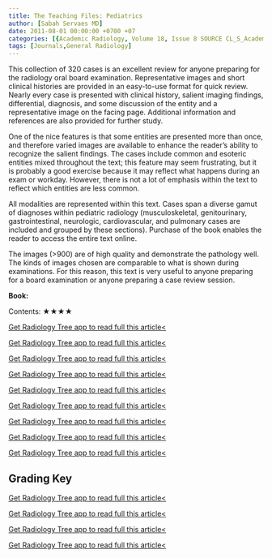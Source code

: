 ```yaml
---
title: The Teaching Files: Pediatrics
author: [Sabah Servaes MD]
date: 2011-08-01 00:00:00 +0700 +07
categories: [{Academic Radiology, Volume 18, Issue 8 SOURCE CL_S_AcademicRadiologyVolume18Issue8 1}]
tags: [Journals,General Radiology]
---
```

This collection of 320 cases is an excellent review for anyone preparing for the radiology oral board examination. Representative images and short clinical histories are provided in an easy-to-use format for quick review. Nearly every case is presented with clinical history, salient imaging findings, differential, diagnosis, and some discussion of the entity and a representative image on the facing page. Additional information and references are also provided for further study.

One of the nice features is that some entities are presented more than once, and therefore varied images are available to enhance the reader’s ability to recognize the salient findings. The cases include common and esoteric entities mixed throughout the text; this feature may seem frustrating, but it is probably a good exercise because it may reflect what happens during an exam or workday. However, there is not a lot of emphasis within the text to reflect which entities are less common.

All modalities are represented within this text. Cases span a diverse gamut of diagnoses within pediatric radiology (musculoskeletal, genitourinary, gastrointestinal, neurologic, cardiovascular, and pulmonary cases are included and grouped by these sections). Purchase of the book enables the reader to access the entire text online.

The images (>900) are of high quality and demonstrate the pathology well. The kinds of images chosen are comparable to what is shown during examinations. For this reason, this text is very useful to anyone preparing for a board examination or anyone preparing a case review session.

**Book:**

Contents: ★★★★

[Get Radiology Tree app to read full this article<](https://clinicalpub.com/app)

[Get Radiology Tree app to read full this article<](https://clinicalpub.com/app)

[Get Radiology Tree app to read full this article<](https://clinicalpub.com/app)

[Get Radiology Tree app to read full this article<](https://clinicalpub.com/app)

[Get Radiology Tree app to read full this article<](https://clinicalpub.com/app)

[Get Radiology Tree app to read full this article<](https://clinicalpub.com/app)

[Get Radiology Tree app to read full this article<](https://clinicalpub.com/app)

[Get Radiology Tree app to read full this article<](https://clinicalpub.com/app)

[Get Radiology Tree app to read full this article<](https://clinicalpub.com/app)

## Grading Key

[Get Radiology Tree app to read full this article<](https://clinicalpub.com/app)

[Get Radiology Tree app to read full this article<](https://clinicalpub.com/app)

[Get Radiology Tree app to read full this article<](https://clinicalpub.com/app)

[Get Radiology Tree app to read full this article<](https://clinicalpub.com/app)